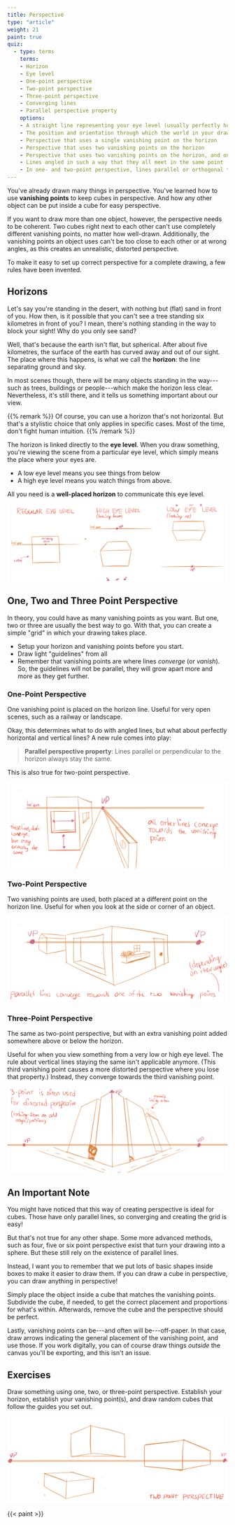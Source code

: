 ```yaml
---
title: Perspective
type: "article"
weight: 21
paint: true
quiz:
  - type: terms
    terms:
    - Horizon
    - Eye level
    - One-point perspective
    - Two-point perspective
    - Three-point perspective
    - Converging lines
    - Parallel perspective property
    options:
    - A straight line representing your eye level (usually perfectly horizontal)
    - The position and orientation through which the world in your drawing is viewed
    - Perspective that uses a single vanishing point on the horizon
    - Perspective that uses two vanishing points on the horizon
    - Perspective that uses two vanishing points on the horizon, and one above or below
    - Lines angled in such a way that they all meet in the same point
    - In one- and two-point perspective, lines parallel or orthogonal to the horizon don't converge (but stay the same)
---
```


You've already drawn many things in perspective. You've learned how to use **vanishing points** to keep cubes in perspective. And how any other object can be put inside a cube for easy perspective. 

If you want to draw more than one object, however, the perspective needs to be coherent. Two cubes right next to each other can't use completely different vanishing points, no matter how well-drawn. Additionally, the vanishing points an object uses can't be too close to each other or at wrong angles, as this creates an unrealistic, distorted perspective.

To make it easy to set up correct perspective for a complete drawing, a few rules have been invented.

## Horizons

Let's say you're standing in the desert, with nothing but (flat) sand in front of you. How then, is it possible that you can't see a tree standing six kilometres in front of you? I mean, there's nothing standing in the way to block your sight! Why do you only see sand?

Well, that's because the earth isn't flat, but spherical. After about five kilometres, the surface of the earth has curved away and out of our sight. The place where this happens, is what we call the **horizon**: the line separating ground and sky. 

In most scenes though, there will be many objects standing in the way---such as trees, buildings or people---which make the horizon less clear. Nevertheless, it's still there, and it tells us something important about our view.

{{% remark %}}
Of course, you can use a horizon that's not horizontal. But that's a stylistic choice that only applies in specific cases. Most of the time, don't fight human intuition.
{{% /remark %}}

The horizon is linked directly to the **eye level**. When you draw something, you're viewing the scene from a particular eye level, which simply means the place where your eyes are. 

* A low eye level means you see things from below
* A high eye level means you watch things from above. 

All you need is a **well-placed horizon** to communicate this eye level.

![How to communicate eye level of a drawing through a simple horizon line.](DrawingPerspectiveHorizon.webp)

## One, Two and Three Point Perspective

In theory, you could have as many vanishing points as you want. But one, two or three are usually the best way to go. With that, you can create a simple "grid" in which your drawing takes place.

* Setup your horizon and vanishing points before you start.
* Draw light "guidelines" from all
* Remember that vanishing points are where lines _converge_ (or _vanish_). So, the guidelines will not be parallel, they will grow apart more and more as they get further.

### One-Point Perspective

One vanishing point is placed on the horizon line. Useful for very open scenes, such as a railway or landscape. 

Okay, this determines what to do with angled lines, but what about perfectly horizontal and vertical lines? A new rule comes into play:

> **Parallel perspective property**: Lines parallel or perpendicular to the horizon always stay the same.

This is also true for two-point perspective.

![Example of one-point perspective.](DrawingPerspectiveOnePoint.webp)

### Two-Point Perspective

Two vanishing points are used, both placed at a different point on the horizon line. Useful for when you look at the side or corner of an object.

![Example of two-point perspective.](DrawingPerspectiveTwoPoint.webp)

### Three-Point Perspective

The same as two-point perspective, but with an extra vanishing point added somewhere above or below the horizon. 

Useful for when you view something from a very low or high eye level. The rule about vertical lines staying the same isn't applicable anymore. (This third vanishing point causes a more distorted perspective where you lose that property.) Instead, they converge towards the third vanishing point.

![Example of three-point perspective.](DrawingPerspectiveThreePoint.webp)

## An Important Note

You might have noticed that this way of creating perspective is ideal for cubes. Those have only parallel lines, so converging and creating the grid is easy!

But that's not true for any other shape.  Some more advanced methods, such as four, five or six point perspective exist that turn your drawing into a sphere. But these still rely on the existence of parallel lines.

Instead, I want you to remember that we put lots of basic shapes inside boxes to make it easier to draw them. If you can draw a cube in perspective, you can draw anything in perspective! 

Simply place the object inside a cube that matches the vanishing points. Subdivide the cube, if needed, to get the correct placement and proportions for what's within. Afterwards, remove the cube and the perspective should be perfect.

Lastly, vanishing points can be---and often will be---off-paper. In that case, draw arrows indicating the general placement of the vanishing point, and use those. If you work digitally, you can of course draw things _outside_ the canvas you'll be exporting, and this isn't an issue.

## Exercises

Draw something using one, two, or three-point perspective. Establish your horizon, establish your vanishing point(s), and draw random cubes that follow the guides you set out.

![Exercise to practice overall perspective (one, two or three point).](DrawingPerspectiveExercise.webp)

{{< paint >}}